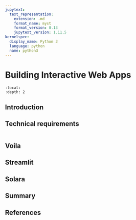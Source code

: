 ```yaml
---
jupytext:
  text_representation:
    extension: .md
    format_name: myst
    format_version: 0.13
    jupytext_version: 1.11.5
kernelspec:
  display_name: Python 3
  language: python
  name: python3
---
```


# Building Interactive Web Apps

```{contents}
:local:
:depth: 2
```

## Introduction

## Technical requirements

```{code-cell} ipython3

```

## Voila

## Streamlit

## Solara

## Summary

## References

